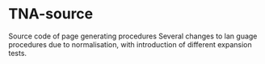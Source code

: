 # TNA-source
Source code of page generating procedures
Several changes to lan
guage procedures due to normalisation, with introduction of different expansion tests.
